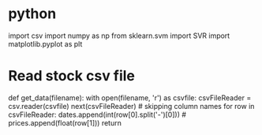 # python
import csv
import numpy as np
from sklearn.svm import SVR
import matplotlib.pyplot as plt

# Read stock csv file
def get_data(filename):
	with open(filename, 'r') as csvfile:
		csvFileReader = csv.reader(csvfile)
    		next(csvFileReader)	# skipping column names
		for row in csvFileReader:
			dates.append(int(row[0].split('-')[0])) #
			prices.append(float(row[1]))
	return

